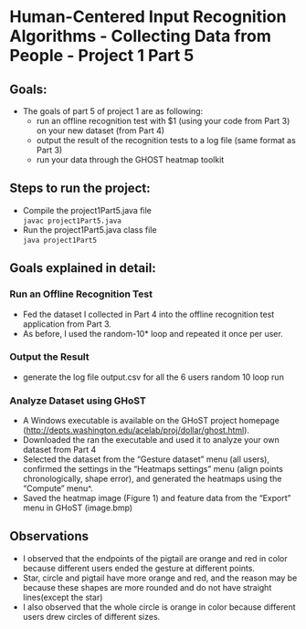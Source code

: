 # Human-Centered Input Recognition Algorithms - Collecting Data from People - Project 1 Part 5

## Goals:
- The goals of part 5 of project 1 are as following:
  - run an offline recognition test with $1 (using your code from Part 3) on your new dataset (from Part 4)
  - output the result of the recognition tests to a log file (same format as Part 3)
  - run your data through the GHOST heatmap toolkit

## Steps to run the project:
* Compile the project1Part5.java file\
```javac project1Part5.java```
* Run the project1Part5.java class file\
  ```java project1Part5```
  
## Goals explained in detail:
### Run an Offline Recognition Test
- Fed the dataset I collected in Part 4 into the offline recognition test application from Part 3.
- As before, I used the random-10* loop and repeated it once per user.

### Output the Result
- generate the log file output.csv for all the 6 users random 10 loop run

### Analyze Dataset using GHoST
- A Windows executable is available on the GHoST project homepage (http://depts.washington.edu/acelab/proj/dollar/ghost.html).
- Downloaded the ran the executable and used it to analyze your own dataset from Part 4
- Selected the dataset from the “Gesture dataset” menu (all users), confirmed the settings in the “Heatmaps settings” menu (align points chronologically, shape error), and generated the heatmaps using the “Compute” menu^.
- Saved the heatmap image (Figure 1) and feature data from the “Export” menu in GHoST (image.bmp)

## Observations
- I observed that the endpoints of the pigtail are orange and red in color because different users ended the gesture at different points.
- Star, circle and pigtail have more orange and red, and the reason may be because these shapes are more rounded and do not have straight lines(except the star)
- I also observed that the whole circle is orange in color because different users drew circles of different sizes.
